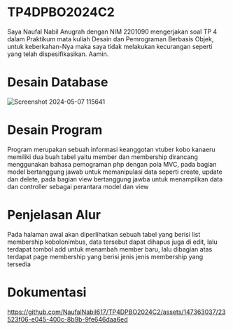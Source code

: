 # TP4DPBO2024C2

Saya Naufal Nabil Anugrah dengan NIM 2201090 mengerjakan soal TP 4 dalam Praktikum mata kuliah Desain dan Pemrograman Berbasis Objek, untuk keberkahan-Nya maka saya tidak melakukan kecurangan seperti yang telah dispesifikasikan. Aamin.

# Desain Database
![Screenshot 2024-05-07 115641](https://github.com/NaufalNabil617/TP4DPBO2024C2/assets/147363037/bf4a66b1-e86c-449b-94dc-b2ced90109de)

# Desain Program
Program merupakan sebuah informasi keanggotan vtuber kobo kanaeru memiliki dua buah tabel yaitu member dan membership dirancang menggunakan bahasa pemograman php dengan pola MVC, pada bagian model bertanggung jawab untuk memanipulasi data seperti create, update dan delete, pada bagian view bertanggung jawba untuk menampilkan data dan controller sebagai perantara model dan view

# Penjelasan Alur
Pada halaman awal akan diperlihatkan sebuah tabel yang berisi list membership kobolonimbus, data tersebut dapat dihapus juga di edit, lalu terdapat tombol add untuk menambah member baru, lalu dibagian atas terdapat page membership yang berisi jenis jenis membership yang tersedia

# Dokumentasi
https://github.com/NaufalNabil617/TP4DPBO2024C2/assets/147363037/23523f06-e045-400c-8b9b-9fe646daa6ed




